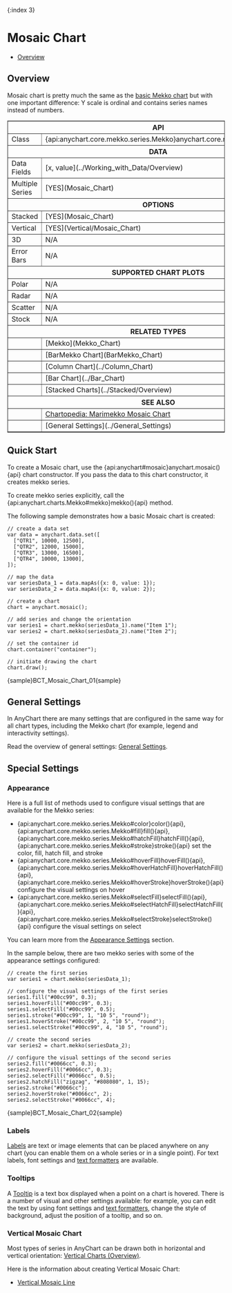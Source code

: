 {:index 3}
# Mosaic Chart

* [Overview](#overview)

## Overview

Mosaic chart is pretty much the same as the [basic Mekko chart](Mekko_Chart) but with one important difference: Y scale is ordinal and contains series names instead of numbers.

<table border="1" class="seriesTABLE">
<tr><th colspan=2>API</th></tr>
<tr><td>Class</td><td>{api:anychart.core.mekko.series.Mekko}anychart.core.mekko.series.Mekko{api}</td></tr>
<tr><th colspan=2>DATA</th></tr>
<tr><td>Data Fields</td><td>[x, value](../Working_with_Data/Overview)</td></tr>
<tr><td>Multiple Series</td><td>[YES](Mosaic_Chart)</td></tr>
<tr><th colspan=2>OPTIONS</th></tr>
<tr><td>Stacked</td><td>[YES](Mosaic_Chart)</td></tr>
<tr><td>Vertical</td><td>[YES](Vertical/Mosaic_Chart)</td></tr>
<tr><td>3D</td><td>N/A</td></tr>
<tr><td>Error Bars</td><td>N/A</td></tr>
<tr><th colspan=2>SUPPORTED CHART PLOTS</th></tr>
<tr><td>Polar</td><td>N/A</td></tr>
<tr><td>Radar</td><td>N/A</td></tr>
<tr><td>Scatter</td><td>N/A</td></tr>
<tr><td>Stock</td><td>N/A</td></tr>
<tr><th colspan=2>RELATED TYPES</th></tr>
<tr><td></td><td>[Mekko](Mekko_Chart)</td></tr>
<tr><td></td><td>[BarMekko Chart](BarMekko_Chart)</td></tr>
<tr><td></td><td>[Column Chart](../Column_Chart)</td></tr>
<tr><td></td><td>[Bar Chart](../Bar_Chart)</td></tr>
<tr><td></td><td>[Stacked Charts](../Stacked/Overview)</td></tr>
<tr><th colspan=2>SEE ALSO</th></tr>
<tr><td></td><td><a href="https://www.anychart.com/chartopedia/chart-types/mosaic-chart/" target="_blank">Chartopedia: Marimekko Mosaic Chart</a></td></tr>
<tr><td></td><td>[General Settings](../General_Settings)</td></tr>
</table>

## Quick Start

To create a Mosaic chart, use the {api:anychart#mosaic}anychart.mosaic(){api} chart constructor. If you pass the data to this chart constructor, it creates mekko series.

To create mekko series explicitly, call the {api:anychart.charts.Mekko#mekko}mekko(){api} method.

The following sample demonstrates how a basic Mosaic chart is created:

```
// create a data set
var data = anychart.data.set([
  ["QTR1", 10000, 12500],
  ["QTR2", 12000, 15000],
  ["QTR3", 13000, 16500],
  ["QTR4", 10000, 13000],
]);

// map the data
var seriesData_1 = data.mapAs({x: 0, value: 1});
var seriesData_2 = data.mapAs({x: 0, value: 2});

// create a chart
chart = anychart.mosaic();

// add series and change the orientation
var series1 = chart.mekko(seriesData_1).name("Item 1");
var series2 = chart.mekko(seriesData_2).name("Item 2");

// set the container id
chart.container("container");

// initiate drawing the chart
chart.draw();
```

{sample}BCT\_Mosaic\_Chart\_01{sample}

## General Settings

In AnyChart there are many settings that are configured in the same way for all chart types, including the Mekko chart (for example, legend and interactivity settings).

Read the overview of general settings: [General Settings](../General_Settings).

## Special Settings

### Appearance

Here is a full list of methods used to configure visual settings that are available for the Mekko series:

* {api:anychart.core.mekko.series.Mekko#color}color(){api}, {api:anychart.core.mekko.series.Mekko#fill}fill(){api}, {api:anychart.core.mekko.series.Mekko#hatchFill}hatchFill(){api}, {api:anychart.core.mekko.series.Mekko#stroke}stroke(){api} set the color, fill, hatch fill, and stroke
* {api:anychart.core.mekko.series.Mekko#hoverFill}hoverFill(){api}, {api:anychart.core.mekko.series.Mekko#hoverHatchFill}hoverHatchFill(){api}, {api:anychart.core.mekko.series.Mekko#hoverStroke}hoverStroke(){api} configure the visual settings on hover
* {api:anychart.core.mekko.series.Mekko#selectFill}selectFill(){api}, {api:anychart.core.mekko.series.Mekko#selectHatchFill}selectHatchFill(){api}, {api:anychart.core.mekko.series.Mekko#selectStroke}selectStroke(){api} configure the visual settings on select

You can learn more from the [Appearance Settings](../Appearance_Settings) section.

In the sample below, there are two mekko series with some of the appearance settings configured:

```
// create the first series
var series1 = chart.mekko(seriesData_1);

// configure the visual settings of the first series
series1.fill("#00cc99", 0.3);
series1.hoverFill("#00cc99", 0.3);
series1.selectFill("#00cc99", 0.5);
series1.stroke("#00cc99", 1, "10 5", "round");
series1.hoverStroke("#00cc99", 2, "10 5", "round");
series1.selectStroke("#00cc99", 4, "10 5", "round");

// create the second series
var series2 = chart.mekko(seriesData_2);

// configure the visual settings of the second series
series2.fill("#0066cc", 0.3);
series2.hoverFill("#0066cc", 0.3);
series2.selectFill("#0066cc", 0.5);
series2.hatchFill("zigzag", "#808080", 1, 15);
series2.stroke("#0066cc");
series2.hoverStroke("#0066cc", 2);
series2.selectStroke("#0066cc", 4);
```

{sample}BCT\_Mosaic\_Chart\_02{sample}

### Labels

[Labels](../Common_Settings/Labels) are text or image elements that can be placed anywhere on any chart (you can enable them on a whole series or in a single point). For text labels, font settings and [text formatters](../Common_Settings/Text_Formatters) are available.

### Tooltips

A [Tooltip](../Common_Settings/Tooltip) is a text box displayed when a point on a chart is hovered. There is a number of visual and other settings available: for example, you can edit the text by using font settings and [text formatters](../Common_Settings/Text_Formatters), change the style of background, adjust the position of a tooltip, and so on.

### Vertical Mosaic Chart

Most types of series in AnyChart can be drawn both in horizontal and vertical orientation: [Vertical Charts (Overview)](Vertical/Overview).

Here is the information about creating Vertical Mosaic Chart:

* [Vertical Mosaic Line](Vertical/Mosaic_Chart)